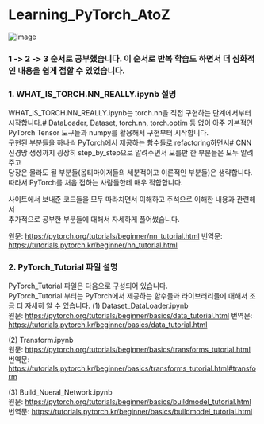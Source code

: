 # Learning_PyTorch_AtoZ


<p align ="center">
  
![image](https://user-images.githubusercontent.com/97151660/177296350-b43bd069-65c9-4d5e-abf0-99aaa73f1527.png)

### 1 -> 2 -> 3 순서로 공부했습니다. 이 순서로 반복 학습도 하면서 더 심화적인 내용을 쉽게 접할 수 있었습니다.

### 1. WHAT_IS_TORCH.NN_REALLY.ipynb 설명  

  WHAT_IS_TORCH.NN_REALLY.ipynb는 torch.nn을 직접 구현하는 단계에서부터 시작합니다.#
  DataLoader, Dataset, torch.nn, torch.optim 등 없이 아주 기본적인 PyTorch Tensor 도구들과 numpy를 활용해서 구현부터 시작합니다.  
  구현된 부분들을 하나씩 PyTorch에서 제공하는 함수들로 refactoring하면서#
  CNN 신경망 생성까지 굉장히 step_by_step으로 알려주면서 모를만 한 부분들은 모두 알려주고  
  당장은 몰라도 될 부분들(옵티마이저들의 세분적이고 이론적인 부분들)은 생략합니다.  
  따라서 PyTorch를 처음 접하는 사람들한테 매우 적합합니다.  

  사이트에서 보내준 코드들을 모두 따라치면서 이해하고 주석으로 이해한 내용과 관련해서  
  추가적으로 공부한 부분들에 대해서 자세하게 풀어썼습니다.  

  원문: https://pytorch.org/tutorials/beginner/nn_tutorial.html
  번역문: https://tutorials.pytorch.kr/beginner/nn_tutorial.html

### 2. PyTorch_Tutorial 파일 설명  

  PyTorch_Tutorial 파일은 다음으로 구성되어 있습니다.  
  PyTorch_Tutorial 부터는 PyTorch에서 제공하는 함수들과 라이브러리들에 대해서 조금 더 자세히 알 수 있습니다.
  (1) Dataset_DataLoader.ipynb  
      원문: https://pytorch.org/tutorials/beginner/basics/data_tutorial.html
      번역문: https://tutorials.pytorch.kr/beginner/basics/data_tutorial.html  

  (2) Transform.ipynb  
      원문: https://pytorch.org/tutorials/beginner/basics/transforms_tutorial.html
      번역문: https://tutorials.pytorch.kr/beginner/basics/transforms_tutorial.html#transform

  (3) Build_Nueral_Network.ipynb  
      원문: https://pytorch.org/tutorials/beginner/basics/buildmodel_tutorial.html  
      번역문: https://tutorials.pytorch.kr/beginner/basics/buildmodel_tutorial.html  

